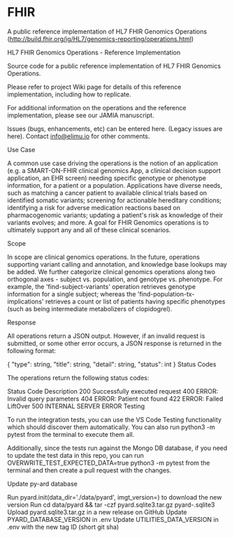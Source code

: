 # FHIR
A public reference implementation of HL7 FHIR Genomics Operations (http://build.fhir.org/ig/HL7/genomics-reporting/operations.html)


HL7 FHIR Genomics Operations - Reference Implementation

Source code for a public reference implementation of HL7 FHIR Genomics Operations.

Please refer to project Wiki page for details of this reference implementation, including how to replicate.

For additional information on the operations and the reference implementation, please see our JAMIA manuscript.

Issues (bugs, enhancements, etc) can be entered here. (Legacy issues are here). Contact info@elimu.io for other comments.

Use Case

A common use case driving the operations is the notion of an application (e.g. a SMART-ON-FHIR clinical genomics App, a clinical decision support application, an EHR screen) needing specific genotype or phenotype information, for a patient or a population. Applications have diverse needs, such as matching a cancer patient to available clinical trials based on identified somatic variants; screening for actionable hereditary conditions; identifying a risk for adverse medication reactions based on pharmacogenomic variants; updating a patient's risk as knowledge of their variants evolves; and more. A goal for FHIR Genomics operations is to ultimately support any and all of these clinical scenarios.

Scope

In scope are clinical genomics operations. In the future, operations supporting variant calling and annotation, and knowledge base lookups may be added. We further categorize clinical genomics operations along two orthogonal axes - subject vs. population, and genotype vs. phenotype. For example, the 'find-subject-variants' operation retrieves genotype information for a single subject; whereas the 'find-population-tx-implications' retrieves a count or list of patients having specific phenotypes (such as being intermediate metabolizers of clopidogrel).

Response

All operations return a JSON output. However, if an invalid request is submitted, or some other error occurs, a JSON response is returned in the following format:

{
  "type": string,
  "title": string,
  "detail": string,
  "status": int
}
Status Codes

The operations return the following status codes:

Status Code	Description
200	Successfully executed request
400	ERROR: Invalid query parameters
404	ERROR: Patient not found
422	ERROR: Failed LiftOver
500	INTERNAL SERVER ERROR
Testing

To run the integration tests, you can use the VS Code Testing functionality which should discover them automatically. You can also run python3 -m pytest from the terminal to execute them all.

Additionally, since the tests run against the Mongo DB database, if you need to update the test data in this repo, you can run OVERWRITE_TEST_EXPECTED_DATA=true python3 -m pytest from the terminal and then create a pull request with the changes.

Update py-ard database

Run pyard.init(data_dir='./data/pyard', imgt_version=<new version>) to download the new version
Run cd data/pyard && tar -czf pyard.sqlite3.tar.gz pyard-<new version>.sqlite3
Upload pyard.sqlite3.tar.gz in a new release on GitHub
Update PYARD_DATABASE_VERSION in .env
Update UTILITIES_DATA_VERSION in .env with the new tag ID (short git sha)
